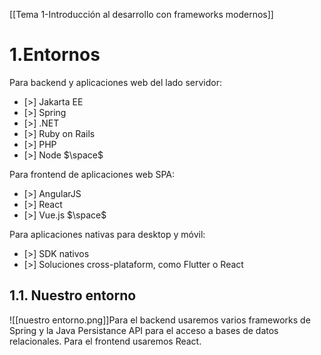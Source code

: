 [[Tema 1-Introducción al desarrollo con frameworks modernos]]

# 1.Entornos
Para backend y aplicaciones web del lado servidor:
+ [>] Jakarta EE
+ [>] Spring
+ [>] .NET
+ [>] Ruby on Rails
+ [>] PHP
+ [>] Node
$\space$

Para frontend de aplicaciones web SPA:
+ [>] AngularJS
+ [>] React
+ [>] Vue.js
$\space$

Para aplicaciones nativas para desktop y móvil:
+ [>] SDK nativos
+ [>] Soluciones cross-plataform, como Flutter o React

## 1.1. Nuestro entorno
![[nuestro entorno.png]]Para el backend usaremos varios frameworks de Spring y la Java Persistance API para el acceso a bases de datos relacionales. Para el frontend usaremos React.